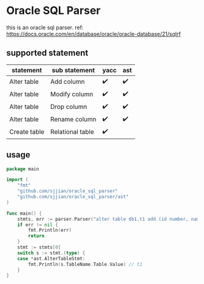 # Oracle SQL Parser
this is an oracle sql parser. ref: https://docs.oracle.com/en/database/oracle/oracle-database/21/sqlrf

## supported statement
|statement| sub statement |yacc|ast|
|----|----|----|----|
|Alter table|Add column| :heavy_check_mark:|:heavy_check_mark:|
|Alter table|Modify column| :heavy_check_mark:|:heavy_check_mark:|
|Alter table|Drop column| :heavy_check_mark:|:heavy_check_mark:|
|Alter table|Rename column| :heavy_check_mark:|:heavy_check_mark:|
|Create table|Relational table|:heavy_check_mark:| |
## usage
```go
package main

import (
	"fmt"
	"github.com/sjjian/oracle_sql_parser"
	"github.com/sjjian/oracle_sql_parser/ast"
)

func main() {
	stmts, err := parser.Parser("alter table db1.t1 add (id number, name varchar2(255))")
	if err != nil {
		fmt.Println(err)
		return
	}
	stmt := stmts[0]
	switch s := stmt.(type) {
	case *ast.AlterTableStmt:
		fmt.Println(s.TableName.Table.Value) // t1
	}
}
```
